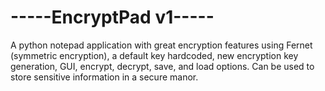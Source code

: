 # -----EncryptPad v1-----
A python notepad application with great encryption features using Fernet (symmetric encryption), a default key hardcoded, new encryption key generation, GUI, encrypt, decrypt, save, and load options.
Can be used to store sensitive information in a secure manor. 
